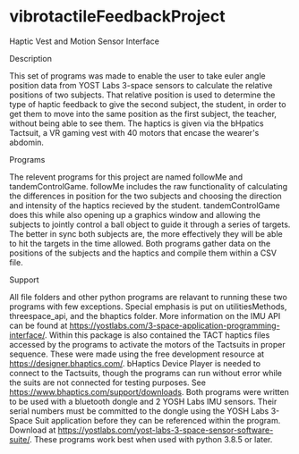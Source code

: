 # vibrotactileFeedbackProject
Haptic Vest and Motion Sensor Interface

Description

This set of programs was made to enable the user to take euler angle position data from YOST Labs 3-space sensors to calculate the relative positions of two subjects.
That relative position is used to determine the type of haptic feedback to give the second subject, the student, in order to get them to move into the same
position as the first subject, the teacher, without being able to see them. The haptics is given via the bHpatics Tactsuit, a VR gaming vest with 40 motors that encase the wearer's abdomin.  

Programs

The relevent programs for this project are named followMe and tandemControlGame. followMe includes the raw functionality of calculating the differences in position for the two
subjects and choosing the direction and intensity of the haptics recieved by the student. tandemControlGame does this while also opening up a graphics window and allowing the 
subjects to jointly control a ball object to guide it through a series of targets. The better in sync both subjects are, the more effectively they will be able to hit the 
targets in the time allowed. Both programs gather data on the positions of the subjects and the haptics and compile them within a CSV file. 

Support

All file folders and other python programs are relavant to running these two programs with few exceptions. Special emphasis is put on utilitiesMethods, threespace_api, and the 
bhaptics folder. More information on the IMU API can be found at https://yostlabs.com/3-space-application-programming-interface/. Within this package is also contained the TACT haptics files accessed by the programs to activate the motors of the Tactsuits in proper sequence. These were made using the free development resource at https://designer.bhaptics.com/. bHaptics Device Player is needed to connect to the Tactsuits, though the programs can run without error while the suits are not connected for testing purposes. See https://www.bhaptics.com/support/downloads. Both programs were written to be used with a bluetooth dongle and 2 YOSH Labs IMU sensors. Their serial numbers must be committed to the dongle using the YOSH Labs 3-Space Suit application before they can be referenced within the program. Download at https://yostlabs.com/yost-labs-3-space-sensor-software-suite/. These programs work best when used with python 3.8.5 or later.
